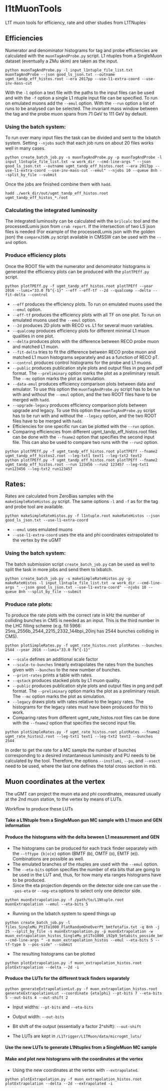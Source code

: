 # l1tMuonTools
L1T muon tools for efficiency, rate and other studies from L1TNuples

## Efficiencies
Numerator and denominator histograms for tag and probe efficiencies are calculated with the `muonTagAndProbe.py` script. L1 ntuples from a SingleMuon dataset (eventually a ZMu skim) are taken as the input.
```
python muonTagAndProbe.py -l input_l1ntuple_file_list.txt muonTagAndProbe --json good_ls_json.txt --outname ugmt_tandp_eff_histos.root --era 2017pp --use-l1-extra-coord --use-inv-mass-cut
```
With the `-l` option a text file with the paths to the input files can be used and with the `-f` option a single L1 ntuple input file can be specified.
To run on emulated muons add the `--emul` option. With the `--run` option a list of runs to be analysed can be selected.
The invariant mass window between the tag and the probe muon spans from 71 GeV to 111 GeV by default.

### Using the batch system:
To run over many input files the task can be divided and sent to the lxbatch system. Setting `--njobs` such that each job runs on about 20 files works well in many cases.
```
python create_batch_job.py -s muonTagAndProbe.py -p muonTagAndProbe -l input_l1ntuple_file_list.txt -w work_dir --cmd-line-args " --json good_ls_json.txt --outname ugmt_tandp_eff_histos.root --era 2017pp --use-l1-extra-coord --use-inv-mass-cut --emul" --njobs 10 --queue 8nh --split_by_file --submit
```
Once the jobs are finished combine them with `hadd`.
```
hadd ./work_dir/out/ugmt_tandp_eff_histos.root ugmt_tandp_eff_histos_*.root
```

### Calculating the integrated luminosity
The integrated luminosity can be calculated with the `brilcalc` tool and the processedLumis json from `crab report`.
If the intersection of two LS json files is needed (For example of the processedLumis json with the golden json) the `compareJSON.py` script available in CMSSW can be used with the `--and` option.

### Produce efficiency plots
Once the ROOT file with the numerator and denominator histograms is generated the efficiency plots can be produced with the `plotTPEff.py` script.
```
python plotTPEff.py -f ugmt_tandp_eff_histos.root plotTPEff --year 2016 --lumi="33.0 fb^{-1}" --eff --eff-tf --2d --qualcomp --delta --fit-delta --control
```
* `--eff` produces the efficiency plots. To run on emulated muons used the `--emul` option.
* `--eff-tf` produces the efficiency plots with all TF on one plot. To run on emulated muons used the `--emul` option.
* `--2d` produces 2D plots with RECO vs. L1 for several muon variables.
* `--qualcomp` produces efficiency plots for different minimal L1 muon qualities in one plot.
* `--delta` produces plots with the difference between RECO probe muon and matched L1 muon.
* `--fit-delta` tries to fit the difference between RECO probe muon and matched L1 muon histograms separately and as a function of RECO pT.
* `--control` produces control histograms for the probe and L1 muons.
* `--public` produces publication style plots and output files in png and pdf format. The `--preliminary` option marks the plot as a preliminary result. The `--mc` option marks the plot as simulation.
* `--data-emul` produces efficiency comparison plots between data and emulator. To use this option the `muonTagAndProbe.py` script has to be run with and without the `--emul` option, and the two ROOT files have to be merged with `hadd`.
* `--upgrade-legacy` produces efficiency comparison plots between upgrade and legacy. To use this option the `muonTagAndProbe.py` script has to be run with and without the `--legacy` option, and the two ROOT files have to be merged with `hadd`.
* Efficiencies for one specific run can be plotted with the `--run` option.
* Comparing efficiencies from different ugmt_tandp_eff_histos.root files can be done with the `--fname2` option that specifies the second input file. This can also be used to compare two runs with the `--run2` option.

```
python plotTPEff.py -f ugmt_tandp_eff_histos.root plotTPEff --fname2 ugmt_tandp_eff_histos2.root --leg-txt1 text1 --leg-txt2 text2
python plotTPEff.py -f ugmt_tandp_eff_histos.root plotTPEff --fname2 ugmt_tandp_eff_histos.root --run 123456 --run2 123457 --leg-txt1 run123456 --leg-txt2 run123457
```

## Rates:
Rates are calculated from ZeroBias samples with the `makeSimpleRateHistos.py` script. The same options `-l` and `-f` as for the tag and probe tool are available.
```
python makeSimpleRateHistos.py -f l1ntuple.root makeRateHistos --json good_ls_json.txt --use-l1-extra-coord
```
* `--emul` uses emulated muons
* `--use-l1-extra-coord` uses the eta and phi coordinates extrapolated to the vertex by the uGMT

### Using the batch system:
The batch submission script `create_batch_job.py` can be used as well to split the task in more jobs and send them to lxbatch.
```
python create_batch_job.py -s makeSimpleRateHistos.py -p makeRateHistos -l input_l1ntuple_file_list.txt -w work_dir --cmd-line-args " --json good_ls_json.txt --use-l1-extra-coord" --njobs 10 --queue 8nh --split_by_file --submit
```

### Produce rate plots:
To produce the rate plots with the correct rate in kHz the number of colliding bunches in CMS is needed as an input. This is the third number in the LHC filling scheme (e.g. fill 5966: 25ns_2556b_2544_2215_2332_144bpi_20inj has 2544 bunches colliding in CMS).
```
python plotSimpleRates.py -f ugmt_rate_histos.root plotRates --bunches 2544 --year 2016 --lumi="33.0 fb^{-1}"
```
* `--scale` defines an additional scale factor
* `--scale-to-bunches` linearly extrapolates the rates from the bunches given with `--bunches` to the new number of bunches.
* `--print-rates` prints a table with rates.
* `--qstack` produces stacked plots by L1 muon quality.
* `--public` produces publication style plots and output files in png and pdf format. The `--preliminary` option marks the plot as a preliminary result. The `--mc` option marks the plot as simulation.
* `--legacy` draws plots with rates relative to the legacy rates. The histograms for the legacy rates must have been produced for this to work.
* Comparing rates from different ugmt_rate_histos.root files can be done with the `--fname2` option that specifies the second input file.
```
python plotSimpleRates.py -f ugmt_rate_histos.root plotRates --fname2 ugmt_rate_histos2.root --leg-txt1 text1 --leg-txt2 text2 --bunches 2544
```

In order to get the rate for a MC sample the number of bunches corresponding to a desired instantaneous luminosity and PU needs to be calculated by the tool. Therefore, the options `--instlumi`, `--pu`, and `--xsect` need to be used, where the last one defines the total cross section in mb.

## Muon coordinates at the vertex
The uGMT can project the muon eta and phi coordinates, measured usually at the 2nd muon station, to the vertex by means of LUTs.

Workflow to produce these LUTs

#### Take a L1Ntuple from a SingleMuon gun MC sample with L1 muon and GEN information
#### Produce the histograms with the delta beween L1 measurement and GEN
  * The histograms can be produced for each track finder separately with the `--tftype {b|o|e}` option (BMTF (b), OMTF (o), EMTF (e)). Combinations are possible as well.
  * The emulated branches of the ntuples are used with the `--emul` option.
  * The `--eta-bits` option specifies the number of eta bits that are going to be used in the LUT and, thus, for how many eta ranges histograms have to be produced.
  * Since the eta projection depends on the detector side one can use the `--pos-eta` or `--neg-eta` options to select only one detector side.
  ```
  python muonExtrapolation.py -f /path/to/L1Ntuple.root muonExtrapolation --emul --eta-bits 5
  ```
  - Running on the lxbatch system to speed things up
  ```
  python create_batch_job.py -l files_SingleMu_Pt1To1000_FlatRandomOneOverPt_bmtfetafix.txt -q 8nh -j 25 --split_by_file -s muonExtrapolation.py -p muonExtrapolation -w muon_extrapolation_histos_SingleMu_pt1To1000_i92p9_5etabits_posside_bmtf --cmd-line-args " -o muon_extrapolation_histos --emul --eta-bits 5 --tf-type b --pos-side" --submit

  ```
  - The resulting histograms can be plotted
  ```
  python plotExtrapolation.py -f muon_extrapolation_histos.root plotExtrapolation --delta --2d -i
  ```

#### Produce the LUTs for the different track finders separately
  ```
  python generateExtrapolationLut.py -f muon_extrapolation_histos.root generateExtrapolationLut --coordinate {eta|phi} --pt-bits 7 --eta-bits 5 --out-bits 4 --out-shift 2
  ```
  * Input widths: `--pt-bits` and `--eta-bits`
  * Output width: `--out-bits`
  * Bit shift of the output (essentially a factor 2^shift): `--out-shift`

  * The LUTs are kept in `/L1Trigger/L1TMuon/data/microgmt_luts/`

#### Use the new LUTs to generate L1Ntuples from a SingleMuon MC sample
#### Make and plot new histograms with the coordinates at the vertex
  * Using the new coordinates at the vertex with `--extrapolated`.
  ```
  python plotExtrapolation.py -f muon_extrapolation_histos.root plotExtrapolation --delta --2d --extrapolated -i
  ```

